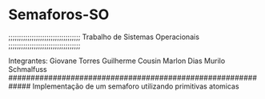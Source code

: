 Semaforos-SO
============

;;;;;;;;;;;;;;;;;;;;;;;;;;;;;;;;;;
Trabalho de Sistemas Operacionais
;;;;;;;;;;;;;;;;;;;;;;;;;;;;;;;;;;

Integrantes:
Giovane Torres
Guilherme Cousin
Marlon Dias
Murilo Schmalfuss
#############################################################
Implementação de um  semaforo utilizando primitivas atomicas
